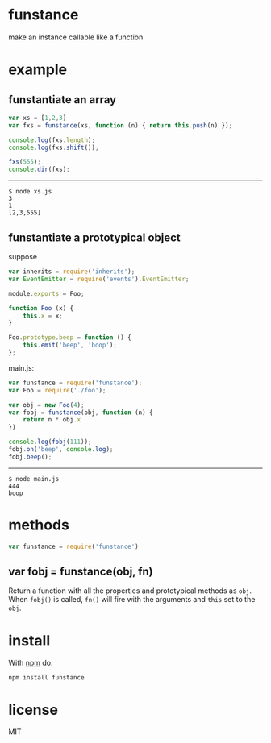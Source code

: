 # funstance

make an instance callable like a function

# example

## funstantiate an array

``` js
var xs = [1,2,3]
var fxs = funstance(xs, function (n) { return this.push(n) });

console.log(fxs.length);
console.log(fxs.shift());

fxs(555);
console.dir(fxs);
```

***

```
$ node xs.js
3
1
[2,3,555]
```

## funstantiate a prototypical object

suppose 

``` js
var inherits = require('inherits');
var EventEmitter = require('events').EventEmitter;

module.exports = Foo;

function Foo (x) {
    this.x = x;
}

Foo.prototype.beep = function () {
    this.emit('beep', 'boop');
};
```

main.js:

``` js
var funstance = require('funstance');
var Foo = require('./foo');

var obj = new Foo(4);
var fobj = funstance(obj, function (n) {
    return n * obj.x
})

console.log(fobj(111));
fobj.on('beep', console.log);
fobj.beep();
```

***

```
$ node main.js
444
boop
```

# methods

``` js
var funstance = require('funstance')
```

## var fobj = funstance(obj, fn)

Return a function with all the properties and prototypical methods as `obj`.
When `fobj()` is called, `fn()` will fire with the arguments and `this` set to
the `obj`.

# install

With [npm](https://npmjs.org) do:

```
npm install funstance
```

# license

MIT
